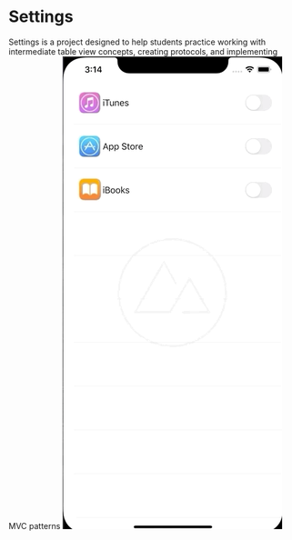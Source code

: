 # Settings

Settings is a project designed to help students practice working with intermediate table view concepts, creating protocols, and implementing MVC patterns
![](SettingsAppGif.gif)

